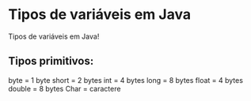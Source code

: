 # Tipos de variáveis em Java

Tipos de variáveis em Java! 

## Tipos primitivos:

byte = 1 byte 
short = 2 bytes
int = 4 bytes
long = 8 bytes
float = 4 bytes
double = 8 bytes
Char = caractere
